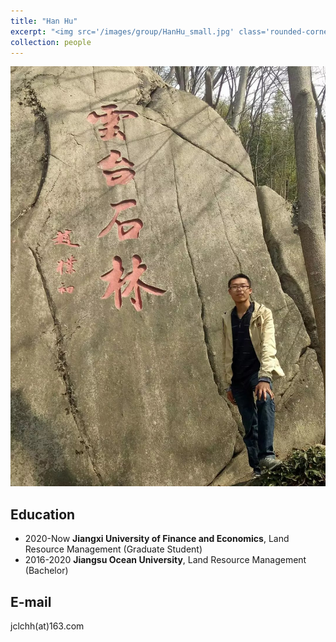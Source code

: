 ```yaml
---
title: "Han Hu"
excerpt: "<img src='/images/group/HanHu_small.jpg' class='rounded-corners'><br/>Graduate Student (2020)"
collection: people
---
```

<img src='/images/group/HanHu.jpg' class='rounded-corners'>

## Education
* 2020-Now **Jiangxi University of Finance and Economics**, Land Resource Management (Graduate Student)
* 2016-2020 **Jiangsu Ocean University**, Land Resource Management (Bachelor)

## E-mail
jclchh(at)163.com

